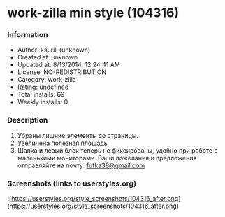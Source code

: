 # work-zilla min style (104316)

### Information
- Author: ksurill (unknown)
- Created at: unknown
- Updated at: 8/13/2014, 12:24:41 AM
- License: NO-REDISTRIBUTION
- Category: work-zilla
- Rating: undefined
- Total installs: 69
- Weekly installs: 0


### Description
1. Убраны лишние элементы со страницы.
2. Увеличена полезная площадь
3. Шапка и левый блок теперь не фиксированы, удобно при работе с маленькими мониторами.
Ваши пожелания и предложения отправляйте на почту: fufka38@gmail.com


### Screenshots (links to userstyles.org)
![https://userstyles.org/style_screenshots/104316_after.png](https://userstyles.org/style_screenshots/104316_after.png)


